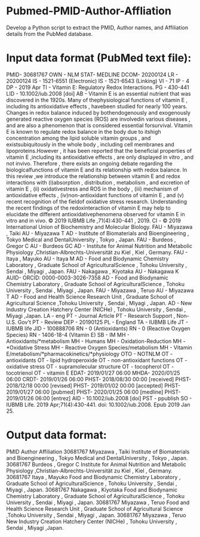 # Pubmed-PMID-Author-Affliation
Develop a Python script to extract the PMID, Author names, and Affiliation details from the PubMed database.

# Input data format (PubMed text file):

﻿PMID- 30681767
OWN - NLM
STAT- MEDLINE
DCOM- 20200124
LR  - 20200124
IS  - 1521-6551 (Electronic)
IS  - 1521-6543 (Linking)
VI  - 71
IP  - 4
DP  - 2019 Apr
TI  - Vitamin E: Regulatory Redox Interactions.
PG  - 430-441
LID - 10.1002/iub.2008 [doi]
AB  - Vitamin E is an essential nutrient that was discovered in the 1920s. Many of thephysiological functions of vitamin E , including its antioxidative effects , havebeen studied for nearly 100 years. Changes in redox balance induced by bothendogenously and exogenously generated reactive oxygen species (ROS) are involvedin various diseases , and are also a phenomenon that is considered essential forsurvival. Vitamin E is known to regulate redox balance in the body due to itshigh concentration among the lipid soluble vitamin groups , and existsubiquitously in the whole body , including cell membranes and lipoproteins.However , it has been reported that the beneficial properties of vitamin E ,including its antioxidative effects , are only displayed in vitro , and not invivo. Therefore , there exists an ongoing debate regarding the biologicalfunctions of vitamin E and its relationship with redox balance. In this review ,we introduce the relationship between vitamin E and redox interactions with (i)absorption , distribution , metabolism , and excretion of vitamin E , (ii) oxidativestress and ROS in the body , (iii) mechanism of antioxidative effects , (iv)non-antioxidant functions of vitamin E , and (v) recent recognition of the fieldof oxidative stress research. Understanding the recent findings of the redoxinteraction of vitamin E may help to elucidate the different antioxidativephenomena observed for vitamin E in vitro and in vivo. © 2019 IUBMB Life ,71(4):430-441 , 2019.
CI  - © 2019 International Union of Biochemistry and Molecular Biology.
FAU - Miyazawa , Taiki
AU  - Miyazawa T
AD  - Institute of Biomaterials and Bioengineering , Tokyo Medical and DentalUniversity , Tokyo , Japan.
FAU - Burdeos , Gregor C
AU  - Burdeos GC
AD  - Institute for Animal Nutrition and Metabolic Physiology ,Christian-Albrechts-Universität zu Kiel , Kiel , Germany.
FAU - Itaya , Mayuko
AU  - Itaya M
AD  - Food and Biodynamic Chemistry Laboratory , Graduate School of AgriculturalScience , Tohoku University , Sendai , Miyagi , Japan.
FAU - Nakagawa , Kiyotaka
AU  - Nakagawa K
AUID- ORCID: 0000-0003-3026-7358
AD  - Food and Biodynamic Chemistry Laboratory , Graduate School of AgriculturalScience , Tohoku University , Sendai , Miyagi , Japan.
FAU - Miyazawa , Teruo
AU  - Miyazawa T
AD  - Food and Health Science Research Unit , Graduate School of Agricultural Science ,Tohoku University , Sendai , Miyagi , Japan.
AD  - New Industry Creation Hatchery Center (NICHe) , Tohoku University , Sendai , Miyagi ,Japan.
LA  - eng
PT  - Journal Article
PT  - Research Support , Non-U.S. Gov't
PT  - Review
DEP - 20190125
PL  - England
TA  - IUBMB Life
JT  - IUBMB life
JID - 100888706
RN  - 0 (Antioxidants)
RN  - 0 (Reactive Oxygen Species)
RN  - 1406-18-4 (Vitamin E)
SB  - IM
MH  - Antioxidants/*metabolism
MH  - Humans
MH  - Oxidation-Reduction
MH  - *Oxidative Stress
MH  - Reactive Oxygen Species/metabolism
MH  - Vitamin E/metabolism/*pharmacokinetics/*physiology
OTO - NOTNLM
OT  - antioxidants
OT  - lipid hydroperoxide
OT  - non-antioxidant functions
OT  - oxidative stress
OT  - supramolecular structure
OT  - tocopherol
OT  - tocotrienol
OT  - vitamin E
EDAT- 2019/01/27 06:00
MHDA- 2020/01/25 06:00
CRDT- 2019/01/26 06:00
PHST- 2018/08/30 00:00 [received]
PHST- 2018/12/18 00:00 [revised]
PHST- 2019/01/02 00:00 [accepted]
PHST- 2019/01/27 06:00 [pubmed]
PHST- 2020/01/25 06:00 [medline]
PHST- 2019/01/26 06:00 [entrez]
AID - 10.1002/iub.2008 [doi]
PST - ppublish
SO  - IUBMB Life. 2019 Apr;71(4):430-441. doi: 10.1002/iub.2008. Epub 2019 Jan 25.


# Output data format:

PMID	Author	Affiliation
30681767	Miyazawa , Taiki	Institute of Biomaterials and Bioengineering , Tokyo Medical and DentalUniversity , Tokyo , Japan.
30681767	Burdeos , Gregor C	Institute for Animal Nutrition and Metabolic Physiology ,Christian-Albrechts-Universität zu Kiel , Kiel , Germany.
30681767	Itaya , Mayuko	       Food and Biodynamic Chemistry Laboratory , Graduate School of AgriculturalScience , Tohoku University , Sendai , Miyagi , Japan.
30681767	Nakagawa , Kiyotaka	Food and Biodynamic Chemistry Laboratory , Graduate School of AgriculturalScience , Tohoku University , Sendai , Miyagi , Japan.
30681767	Miyazawa , Teruo	Food and Health Science Research Unit , Graduate School of Agricultural Science ,Tohoku University , Sendai , Miyagi , Japan.
30681767	Miyazawa , Teruo	New Industry Creation Hatchery Center (NICHe) , Tohoku University , Sendai , Miyagi ,Japan.


